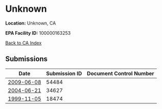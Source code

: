 # Unknown

**Location:** Unknown, CA

**EPA Facility ID:** 100000163253

[Back to CA Index](../../index.md)

## Submissions

| Date | Submission ID | Document Control Number |
|------|--------------|-------------------------|
| [2009-06-08](submissions/54484.md) | 54484 |  |
| [2004-06-21](submissions/34627.md) | 34627 |  |
| [1999-11-05](submissions/18474.md) | 18474 |  |
